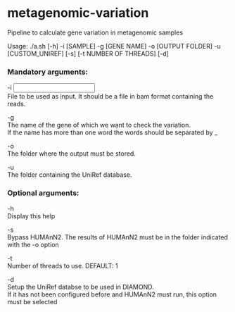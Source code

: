 # metagenomic-variation
Pipeline to calculate gene variation in metagenomic samples  
  
Usage: ./a.sh [-h] -i [SAMPLE] -g [GENE NAME] -o [OUTPUT FOLDER] -u [CUSTOM_UNIREF] [-s] [-t NUMBER OF THREADS] [-d]  

### Mandatory arguments:  
-i <input file>  
        File to be used as input. It should be a file in bam format containing the reads.  

-g <gene name>  
The name of the gene of which we want to check the variation.  
        If the name has more than one word the words should be separated by _  

-o <output folder>  
The folder where the output must be stored.  

-u <custom uniref>  
The folder containing the UniRef database.  


### Optional arguments:  
-h  
Display this help  

-s  
Bypass HUMAnN2. The results of HUMAnN2 must be in the folder indicated with the -o option  

-t  
        Number of threads to use. DEFAULT: 1  

-d  
        Setup the UniRef databse to be used in DIAMOND.  
        If it has not been configured before and HUMAnN2 must run, this option must be selected  
